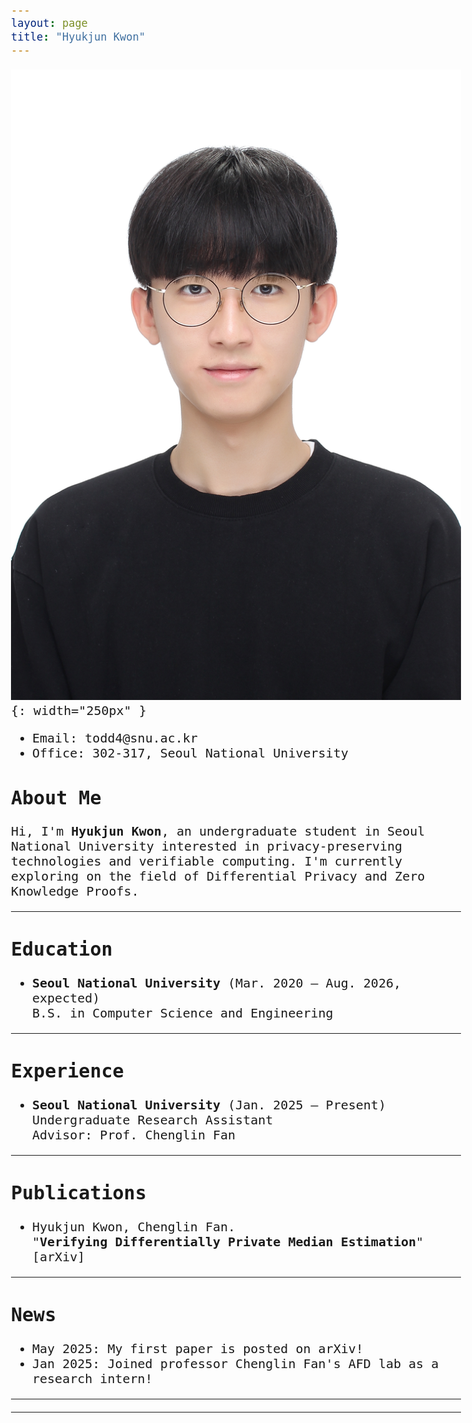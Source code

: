 ```yaml
---
layout: page
title: "Hyukjun Kwon"
---
```


<link href="https://fonts.googleapis.com/css2?family=Ubuntu+Mono&display=swap" rel="stylesheet">

<style>
body {
  font-family: 'Ubuntu Mono', monospace;
  font-size: 125%;
}

a {
  text-decoration: none;
}

.w {
  max-width: 900px;
}
</style>

![profile](assets/Hyukjun_Kwon.jpg){: width="250px" }

- Email: todd4@snu.ac.kr
- Office: 302-317, Seoul National University

## About Me

Hi, I'm **Hyukjun Kwon**, an undergraduate student in Seoul National University interested in privacy-preserving technologies and verifiable computing.
I'm currently exploring on the field of Differential Privacy and Zero Knowledge Proofs.

---

## Education

- **Seoul National University** (Mar. 2020 – Aug. 2026, expected)  
  B.S. in Computer Science and Engineering

---

## Experience

- **Seoul National University** (Jan. 2025 – Present)  
  Undergraduate Research Assistant  
  Advisor: Prof. [Chenglin Fan](https://sites.google.com/site/chenglinfanresearch/welcome-to-chenglin-fans-webpage)

---

## Publications

- Hyukjun Kwon, Chenglin Fan.  
  "**Verifying Differentially Private Median Estimation**"  
  [[arXiv]](https://arxiv.org/abs/2505.16246#)

---

## News

- May 2025: My first paper is posted on arXiv!
- Jan 2025: Joined professor [Chenglin Fan](https://sites.google.com/site/chenglinfanresearch/welcome-to-chenglin-fans-webpage)'s [AFD lab](https://sites.google.com/snu.ac.kr/afdlab/%ED%99%88?authuser=0) as a research intern!

---

---
